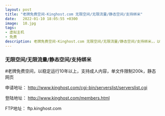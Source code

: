 ```yaml
---
layout: post
title: "老牌免费空间-Kinghost.com 无限空间/无限流量/静态空间/支持绑米"
date:   2022-01-10 18:05:55 +0300
image:  10.jpg
tags:
- 虚拟主机
- 免费
description: 老牌免费空间-Kinghost.com 无限空间/无限流量/静态空间/支持绑米，，以稳定运行10年以上，支持成人内容，单文件限制200k，静态网页
---
```


### 无限空间/无限流量/静态空间/支持绑米

#老牌免费空间，以稳定运行10年以上，支持成人内容，单文件限制200k，静态网页

申请地址：
http://www.kinghost.com/cgi-bin/serverslist/serverslist.cgi

登陆地址：
http://www.kinghost.com/members.html

FTP地址：
ftp.kinghost.com
